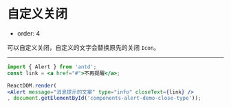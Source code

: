 # 自定义关闭

- order: 4

可以自定义关闭，自定义的文字会替换原先的关闭 `Icon`。

---

````jsx
import { Alert } from 'antd';
const link = <a href="#">不再提醒</a>;

ReactDOM.render(
<Alert message="消息提示的文案" type="info" closeText={link} />
, document.getElementById('components-alert-demo-close-type'));
````
